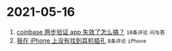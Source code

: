 # 2021-05-16

1. [coinbase 两步验证 app 失效了怎么搞？](https://www.v2ex.com/t/777188) `10条评论` `问与答`
1. [我在 iPhone 上没有找到耳机插孔](https://www.v2ex.com/t/777185) `8条评论` `iPhone`
